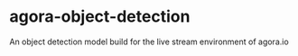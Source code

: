 # agora-object-detection
An object detection model build for the live stream environment of agora.io
